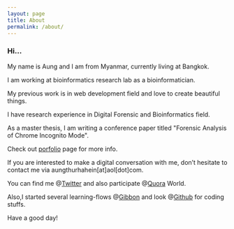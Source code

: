 ```yaml
---
layout: page
title: About
permalink: /about/
---
```


### Hi…

My name is Aung and I am from Myanmar, currently living at Bangkok. 

I am working at bioinformatics research lab as a bioinformatician.

My previous work is in web development field and love to create beautiful things.

I have research experience in Digital Forensic and Bioinformatics field. 

As a master thesis, I am writing a conference paper titled "Forensic Analysis of Chrome Incognito Mode".

Check out <a href="http://aungthurhahein.github.io/me" target="_blank"> porfolio</a> page for more info.

If you are interested to make a digital conversation with me, don’t hesitate to contact me via aungthurhahein[at]aol[dot]com.

You can find me @<a href="https://twitter.com/AtrHein" target="_blank">Twitter</a> and also participate @<a href="https://www.quora.com/profile/Aung-Thu-Rha-Hein" target="_blank">Quora</a> World. 

Also,I started several learning-flows @<a href="https://gibbon.co/atrx" target="_blank">Gibbon</a> and look @<a href="https://github.com/aungthurhahein" target="_blank">Github</a> for coding stuffs.

Have a good day!
